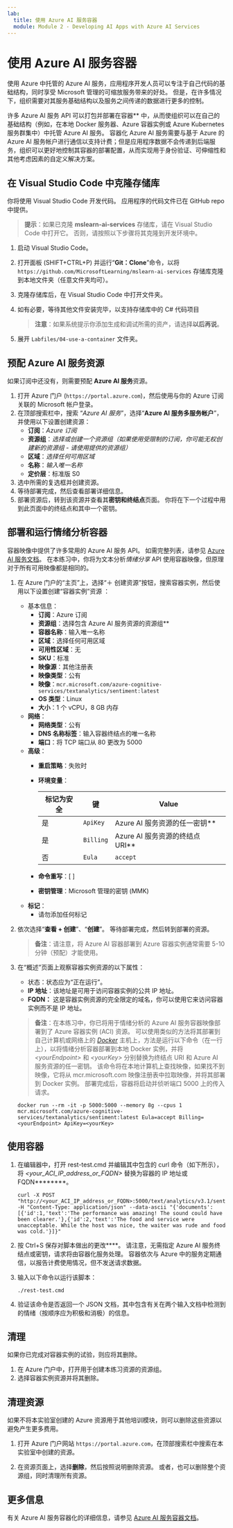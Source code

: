 ```yaml
---
lab:
  title: 使用 Azure AI 服务容器
  module: Module 2 - Developing AI Apps with Azure AI Services
---
```


# 使用 Azure AI 服务容器

使用 Azure 中托管的 Azure AI 服务，应用程序开发人员可以专注于自己代码的基础结构，同时享受 Microsoft 管理的可缩放服务带来的好处。 但是，在许多情况下，组织需要对其服务基础结构以及服务之间传递的数据进行更多的控制。

许多 Azure AI 服务 API 可以打包并部署在容器** 中，从而使组织可以在自己的基础结构（例如，在本地 Docker 服务器、Azure 容器实例或 Azure Kubernetes 服务群集中）中托管 Azure AI 服务。 容器化 Azure AI 服务需要与基于 Azure 的 Azure AI 服务帐户进行通信以支持计费；但是应用程序数据不会传递到后端服务，组织可以更好地控制其容器的部署配置，从而实现用于身份验证、可伸缩性和其他考虑因素的自定义解决方案。

## 在 Visual Studio Code 中克隆存储库

你将使用 Visual Studio Code 开发代码。 应用程序的代码文件已在 GitHub repo 中提供。

> **提示**：如果已克隆 **mslearn-ai-services** 存储库，请在 Visual Studio Code 中打开它。 否则，请按照以下步骤将其克隆到开发环境中。

1. 启动 Visual Studio Code。
2. 打开面板 (SHIFT+CTRL+P) 并运行“**Git：Clone**”命令，以将 `https://github.com/MicrosoftLearning/mslearn-ai-services` 存储库克隆到本地文件夹（任意文件夹均可）。
3. 克隆存储库后，在 Visual Studio Code 中打开文件夹。
4. 如有必要，等待其他文件安装完毕，以支持存储库中的 C# 代码项目

    > **注意**：如果系统提示你添加生成和调试所需的资产，请选择**以后再说**。

5. 展开 `Labfiles/04-use-a-container` 文件夹。

## 预配 Azure AI 服务资源

如果订阅中还没有，则需要预配 **Azure AI 服务**资源。

1. 打开 Azure 门户 (`https://portal.azure.com`)，然后使用与你的 Azure 订阅关联的 Microsoft 帐户登录。
2. 在顶部搜索栏中，搜索 “*Azure AI 服务*”，选择“**Azure AI 服务多服务帐户**”，并使用以下设置创建资源：
    - **订阅**：*Azure 订阅*
    - **资源组**：*选择或创建一个资源组（如果使用受限制的订阅，你可能无权创建新的资源组 - 请使用提供的资源组）*
    - **区域**：*选择任何可用区域*
    - **名称**：*输入唯一名称*
    - **定价层**：标准版 S0
3. 选中所需的复选框并创建资源。
4. 等待部署完成，然后查看部署详细信息。
5. 部署资源后，转到该资源并查看其**密钥和终结点**页面。 你将在下一个过程中用到此页面中的终结点和其中一个密钥。

## 部署和运行情绪分析容器

容器映像中提供了许多常用的 Azure AI 服务 API。 如需完整列表，请参见 [Azure AI 服务文档](https://learn.microsoft.com/en-us/azure/ai-services/cognitive-services-container-support#containers-in-azure-ai-services)。 在本练习中，你将为文本分析*情绪分享* API 使用容器映像，但原理对于所有可用映像都是相同的。

1. 在 Azure 门户的“主页”上，选择“&#65291; 创建资源”按钮，搜索容器实例，然后使用以下设置创建“容器实例”资源 ：

    - 基本信息：
        - **订阅**：Azure 订阅
        - **资源组**：选择包含 Azure AI 服务资源的资源组**
        - **容器名称**：输入唯一名称
        - **区域**：选择任何可用区域
        - **可用性区域**：无
        - **SKU**：标准
        - **映像源**：其他注册表
        - **映像类型**：公有
        - **映像**：`mcr.microsoft.com/azure-cognitive-services/textanalytics/sentiment:latest`
        - **OS 类型**：Linux
        - **大小**：1 个 vCPU，8 GB 内存
    - **网络**：
        - **网络类型**：公有
        - **DNS 名称标签**：输入容器终结点的唯一名称
        - **端口**：将 TCP 端口从 80 更改为 5000
    - **高级**：
        - **重启策略**：失败时
        - **环境变量**：

            | 标记为安全 | 键 | Value |
            | -------------- | --- | ----- |
            | 是 | `ApiKey` | Azure AI 服务资源的任一密钥** |
            | 是 | `Billing` | Azure AI 服务资源的终结点 URI** |
            | 否 | `Eula` | `accept` |

        - **命令重写**：[ ]
        - **密钥管理**：Microsoft 管理的密钥 (MMK)
    - **标记**：
        - 请勿添加任何标记

2. 依次选择“**查看 + 创建**”、“**创建**”。 等待部署完成，然后转到部署的资源。
    > **备注**：请注意，将 Azure AI 容器部署到 Azure 容器实例通常需要 5-10 分钟（预配）才能使用。
3. 在“概述”页面上观察容器实例资源的以下属性：
    - 状态：状态应为“正在运行”。
    - **IP 地址**：该地址是可用于访问容器实例的公共 IP 地址。
    - **FQDN：** 这是容器实例资源的完全限定的域名，你可以使用它来访问容器实例而不是 IP 地址。

    > **备注**：在本练习中，你已将用于情绪分析的 Azure AI 服务容器映像部署到了 Azure 容器实例 (ACI) 资源。 可以使用类似的方法将其部署到自己计算机或网络上的 *[Docker](https://www.docker.com/products/docker-desktop)* 主机上，方法是运行以下命令（在一行上），以将情绪分析容器部署到本地 Docker 实例，并将 *&lt;yourEndpoint&gt;* 和 *&lt;yourKey&gt;* 分别替换为终结点 URI 和 Azure AI 服务资源的任一密钥。
    > 该命令将在本地计算机上查找映像，如果找不到映像，它将从 mcr.microsoft.com 映像注册表中拉取映像，并将其部署到 Docker 实例。 部署完成后，容器将启动并侦听端口 5000 上的传入请求。

    ```
    docker run --rm -it -p 5000:5000 --memory 8g --cpus 1 mcr.microsoft.com/azure-cognitive-services/textanalytics/sentiment:latest Eula=accept Billing=<yourEndpoint> ApiKey=<yourKey>
    ```

## 使用容器

1. 在编辑器中，打开 rest-test.cmd 并编辑其中包含的 curl 命令（如下所示），将 *&lt;your_ACI_IP_address_or_FQDN&gt;* 替换为容器的 IP 地址或 FQDN********。

    ```
    curl -X POST "http://<your_ACI_IP_address_or_FQDN>:5000/text/analytics/v3.1/sentiment" -H "Content-Type: application/json" --data-ascii "{'documents':[{'id':1,'text':'The performance was amazing! The sound could have been clearer.'},{'id':2,'text':'The food and service were unacceptable. While the host was nice, the waiter was rude and food was cold.'}]}"
    ```

2. 按 Ctrl+S 保存对脚本做出的更改****。 请注意，无需指定 Azure AI 服务终结点或密钥，请求将由容器化服务处理。 容器依次与 Azure 中的服务定期通信，以报告计费使用情况，但不发送请求数据。
3. 输入以下命令以运行该脚本：

    ```
    ./rest-test.cmd
    ```

4. 验证该命令是否返回一个 JSON 文档，其中包含有关在两个输入文档中检测到的情绪（按顺序应为积极和消极）的信息。

## 清理

如果你已完成对容器实例的试验，则应将其删除。

1. 在 Azure 门户中，打开用于创建本练习资源的资源组。
2. 选择容器实例资源并将其删除。

## 清理资源

如果不将本实验室创建的 Azure 资源用于其他培训模块，则可以删除这些资源以避免产生更多费用。

1. 打开 Azure 门户网站 `https://portal.azure.com`，在顶部搜索栏中搜索在本实验室中创建的资源。

2. 在资源页面上，选择**删除**，然后按照说明删除资源。 或者，也可以删除整个资源组，同时清理所有资源。

## 更多信息

有关 Azure AI 服务容器化的详细信息，请参见 [Azure AI 服务容器文档](https://learn.microsoft.com/azure/ai-services/cognitive-services-container-support)。
